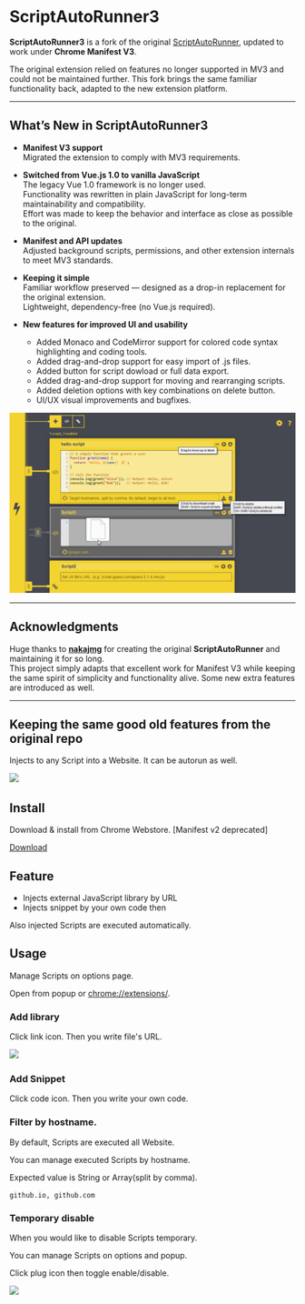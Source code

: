<!-- # ⚠️ This extension relies on features that are no longer supported under [Manifest V3](https://developer.chrome.com/docs/extensions/develop/migrate/what-is-mv3). As a result, it can no longer be used or maintained. Thank you for using this extension for such a long time👋 -->

# ScriptAutoRunner3

**ScriptAutoRunner3** is a fork of the original [ScriptAutoRunner](https://github.com/nakajmg/ScriptAutoRunner), updated to work under **Chrome Manifest V3**.  

The original extension relied on features no longer supported in MV3 and could not be maintained further. This fork brings the same familiar functionality back, adapted to the new extension platform.

---

## What’s New in ScriptAutoRunner3

- **Manifest V3 support**  
  Migrated the extension to comply with MV3 requirements.  

- **Switched from Vue.js 1.0 to vanilla JavaScript**  
  The legacy Vue 1.0 framework is no longer used.  
  Functionality was rewritten in plain JavaScript for long-term maintainability and compatibility.  
  Effort was made to keep the behavior and interface as close as possible to the original.  

- **Manifest and API updates**  
  Adjusted background scripts, permissions, and other extension internals to meet MV3 standards.  

- **Keeping it simple**  
  Familiar workflow preserved — designed as a drop-in replacement for the original extension.  
  Lightweight, dependency-free (no Vue.js required).  

- **New features for improved UI and usability**  
  - Added Monaco and CodeMirror support for colored code syntax highlighting and coding tools.  
  - Added drag-and-drop support for easy import of .js files.  
  - Added button for script dowload or full data export.  
  - Added drag-and-drop support for moving and rearranging scripts.
  - Added deletion options with key combinations on delete button.  
  - UI/UX visual improvements and bugfixes.  

![](ss/07.png)

---

## Acknowledgments

Huge thanks to [**nakajmg**](https://github.com/nakajmg) for creating the original **ScriptAutoRunner** and maintaining it for so long.  
This project simply adapts that excellent work for Manifest V3 while keeping the same spirit of simplicity and functionality alive. Some new extra features are introduced as well.

---

## Keeping the same good old features from the original repo

Injects to any Script into a Website. It can be autorun as well.

![](ss/02.png)

## Install

Download & install from Chrome Webstore. [Manifest v2 deprecated]

[Download](https://chrome.google.com/webstore/detail/scriptautorunner/gpgjofmpmjjopcogjgdldidobhmjmdbm)

## Feature

* Injects external JavaScript library by URL 
* Injects snippet by your own code then

Also injected Scripts are executed automatically.


## Usage

Manage Scripts on options page.

Open from popup or [chrome://extensions/](chrome://extensions/).


### Add library

Click link icon. Then you write file's URL.

![](ss/01.png)

### Add Snippet

Click code icon. Then you write your own code.


### Filter by hostname.

By default, Scripts are executed all Website.

You can manage executed Scripts by hostname.

Expected value is String or Array(split by comma).

```
github.io, github.com
```


### Temporary disable

When you would like to disable Scripts temporary.

You can manage Scripts on options and popup.

Click plug icon then toggle enable/disable.

![](ss/03.png)
